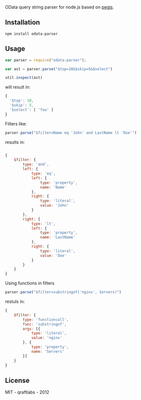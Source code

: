 OData query string parser for node.js based on [pegjs](http://pegjs.majda.cz/).

## Installation

```
npm install odata-parser
```

## Usage

```javascript
var parser = require("odata-parser");

var ast = parser.parse("$top=10&$skip=5&$select")

util.inspect(ast)
```

will result in:

```javascript
{ 
  '$top': 10,
  '$skip': 5,
  '$select': [ 'foo' ] 
}
```

Filters like:

```javascript
parser.parse("$filter=Name eq 'John' and LastName lt 'Doe'")
```
results in:

```javascript

{
    $filter: {
        type: 'and',
        left: {
            type: 'eq',
            left: {
                type: 'property',
                name: 'Name'
            },
            right: {
                type: 'literal',
                value: 'John'
            }
        },
        right: {
            type: 'lt',
            left: {
                type: 'property',
                name: 'LastName'
            },
            right: {
                type: 'literal',
                value: 'Doe'
            }
        }
    }
}
```

Using functions in filters

```javascript
parser.parse("$filter=substringof('nginx', Servers)")
```

restuls in:

```javascript
{
    $filter: {
        type: 'functioncall',
        func: 'substringof',
        args: [{
            type: 'literal',
            value: 'nginx'
        }, {
            type: 'property',
            name: 'Servers'
        }]
    }
}
```

## License

MIT - qraftlabs - 2012